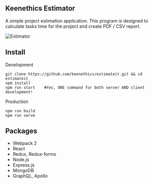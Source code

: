 ## Keenethics Estimator 

A simple project estimation application. This program is designed to calculate tasks time for the project and create PDF / CSV report.

![Estimator](https://preview.ibb.co/bNfua5/Screenshot_from_2017_06_21_18_56_36.png)
## Install

Development
```
git clone https://github.com/keenethics/estimateit.git && cd estimateit
npm install
npm run start    #Yes, ONE command for both server AND client development!
```

Production
```
npm run build
npm run serve
```
## Packages
* Webpack 2
* React
* Redux, Redux-forms
* Node.js
* Express.js
* MongoDB
* GraphQL, Apollo

